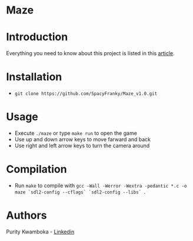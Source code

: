 # Maze
# Introduction
Everything you need to know about this project is listed in this [article](https://medium.com/@puritydiana14/maze-project-v1-26bb2691fae7).
# Installation
* ```git clone https://github.com/SpacyFranky/Maze_v1.0.git```
# Usage
* Execute ```./maze``` or type ```make run``` to open the game
* Use up and down arrow keys to move farward and back
* Use right and left arrow keys to turn the camera around
# Compilation
* Run ```make``` to compile with ```gcc -Wall -Werror -Wextra -pedantic *.c -o maze `sdl2-config --cflags` `sdl2-config --libs` ```.
# Authors
Purity Kwamboka - [Linkedin](https://www.linkedin.com/in/purity-momanyi-772777166/)
